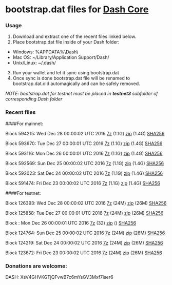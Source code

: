 # bootstrap.dat files for [Dash Core](https://www.dash.org)

### Usage

1. Download and extract one of the recent files linked below.
2. Place bootstrap.dat file inside of your Dash folder:
 - Windows: %APPDATA%\Dash\
 - Mac OS: ~/Library/Application Support/Dash/
 - Unix/Linux: ~/.dash/
3. Run your wallet and let it sync using bootstrap.dat
4. Once sync is done bootstrap.dat file will be renamed to bootstrap.dat.old automagically and can be safely removed.

_NOTE: bootstrap.dat for testnet must be placed in **testnet3** subfolder of corresponding Dash folder_

### Recent files

####For mainnet:

Block 594215: Wed Dec 28 00:00:02 UTC 2016 [7z](https://transfer.sh/Zo9Oo/bootstrap.dat.20161228.7z) (1.1G) [zip](https://transfer.sh/usJ4z/bootstrap.dat.20161228.zip) (1.4G) [SHA256](https://transfer.sh/kBh0G/sha256.txt)

Block 593670: Tue Dec 27 00:00:01 UTC 2016 [7z](https://transfer.sh/13GHMZ/bootstrap.dat.20161227.7z) (1.1G) [zip](https://transfer.sh/vfCfO/bootstrap.dat.20161227.zip) (1.4G) [SHA256](https://transfer.sh/8FHBr/sha256.txt)

Block 593116: Mon Dec 26 00:00:01 UTC 2016 [7z](https://transfer.sh/x4NaP/bootstrap.dat.20161226.7z) (1.1G) [zip](https://transfer.sh/hnHos/bootstrap.dat.20161226.zip) (1.4G) [SHA256](https://transfer.sh/WhSVz/sha256.txt)

Block 592569: Sun Dec 25 00:00:02 UTC 2016 [7z](https://transfer.sh/dIg7P/bootstrap.dat.20161225.7z) (1.1G) [zip](https://transfer.sh/ApqzD/bootstrap.dat.20161225.zip) (1.4G) [SHA256](https://transfer.sh/12JaRi/sha256.txt)

Block 592023: Sat Dec 24 00:00:02 UTC 2016 [7z](https://transfer.sh/hEC7e/bootstrap.dat.20161224.7z) (1.1G) [zip](https://transfer.sh/bBytb/bootstrap.dat.20161224.zip) (1.4G) [SHA256](https://transfer.sh/e1f3H/sha256.txt)

Block 591474: Fri Dec 23 00:00:02 UTC 2016 [7z](https://transfer.sh/k6yke/bootstrap.dat.20161223.7z) (1.1G) [zip](https://transfer.sh/164BiL/bootstrap.dat.20161223.zip) (1.4G) [SHA256](https://transfer.sh/oguBn/sha256.txt)

####For testnet:

Block 126393: Wed Dec 28 00:00:02 UTC 2016 [7z](https://transfer.sh/OixNk/bootstrap.dat.20161228.7z) (24M) [zip](https://transfer.sh/zjxFr/bootstrap.dat.20161228.zip) (26M) [SHA256](https://transfer.sh/oS1v7/sha256.txt)

Block 125858: Tue Dec 27 00:00:01 UTC 2016 [7z](https://transfer.sh/159mRe/bootstrap.dat.20161227.7z) (24M) [zip](https://transfer.sh/X4t28/bootstrap.dat.20161227.zip) (26M) [SHA256](https://transfer.sh/klZea/sha256.txt)

Block : Mon Dec 26 00:00:01 UTC 2016 [7z](https://transfer.sh/S9zUm/bootstrap.dat.20161226.7z) (32) [zip]() () [SHA256](https://transfer.sh/zwj2j/sha256.txt)

Block 124764: Sun Dec 25 00:00:02 UTC 2016 [7z](https://transfer.sh/U1x1g/bootstrap.dat.20161225.7z) (24M) [zip](https://transfer.sh/ggbnq/bootstrap.dat.20161225.zip) (26M) [SHA256](https://transfer.sh/ODdsm/sha256.txt)

Block 124219: Sat Dec 24 00:00:02 UTC 2016 [7z](https://transfer.sh/vRl8U/bootstrap.dat.20161224.7z) (24M) [zip](https://transfer.sh/OvABG/bootstrap.dat.20161224.zip) (26M) [SHA256](https://transfer.sh/8KKuh/sha256.txt)

Block 123672: Fri Dec 23 00:00:02 UTC 2016 [7z](https://transfer.sh/jYCmt/bootstrap.dat.20161223.7z) (24M) [zip](https://transfer.sh/VWw9X/bootstrap.dat.20161223.zip) (26M) [SHA256](https://transfer.sh/4p1N2/sha256.txt)

### Donations are welcome:

DASH: XsV4GHVKGTjQFvwB7c6mYsGV3Mxf7iser6
